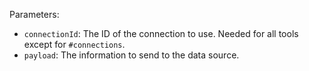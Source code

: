 Parameters:

- `connectionId`: The ID of the connection to use. Needed for all tools except for `#connections`.
- `payload`: The information to send to the data source.
